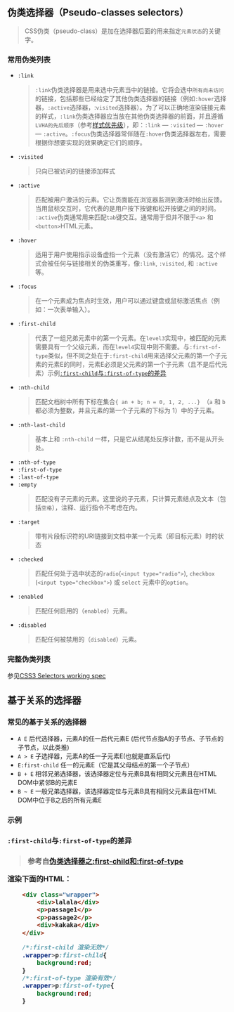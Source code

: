 ## 伪类选择器（Pseudo-classes selectors）
> CSS伪类（pseudo-class）是加在选择器后面的用来指定`元素状态`的关键字。

### 常用伪类列表
- `:link`
    > `:link`伪类选择器是用来选中元素当中的链接。它将会选中`所有尚未访问`的链接，包括那些已经给定了其他伪类选择器的链接（例如`:hover`选择器，`:active`选择器，:`visited`选择器）。为了可以正确地渲染链接元素的样式，`:link`伪类选择器应当放在其他伪类选择器的前面，并且遵循`LVHA的先后顺序`（参考[样式优先级](/CSS/1样式优先级.md)），即：`:link` — `:visited` — `:hover` — `:active`。`:focus`伪类选择器常伴随在`:hover`伪类选择器左右，需要根据你想要实现的效果确定它们的顺序。
- `:visited`
    > 只向已被访问的链接添加样式
- `:active`
    > 匹配被用户激活的元素。它让页面能在浏览器监测到激活时给出反馈。当用鼠标交互时，它代表的是用户按下按键和松开按键之间的时间。 `:active`伪类通常用来匹配`tab`键交互。通常用于但并不限于`<a>` 和 `<button>`HTML元素。
- `:hover`
    > 适用于用户使用指示设备虚指一个元素（没有激活它）的情况。这个样式会被任何与链接相关的伪类重写，像`:link`, `:visited`, 和 `:active`等。
- `:focus`
    > 在一个元素成为焦点时生效，用户可以通过键盘或鼠标激活焦点（例如：一次表单输入）。
- `:first-child`
    > 代表了一组兄弟元素中的第一个元素。在`level3`实现中，被匹配的元素需要具有一个父级元素，而在`level4`实现中则不需要。与`:first-of-type`类似，但不同之处在于`:first-child`用来选择父元素的第一个子元素的元素E的同时，元素E必须是父元素的第一个子元素（且不是后代元素）示例[`:first-child`与`:first-of-type`的差异](#example1)
- `:nth-child`
    > 匹配文档树中所有下标在集合`{ an + b; n = 0, 1, 2, ...} `（`a` 和 `b` 都必须为整数，并且元素的第一个子元素的下标为 1）中的子元素。
- `:nth-last-child`
    > 基本上和 `:nth-child` 一样，只是它从结尾处反序计数，而不是从开头处。
- `:nth-of-type`
- `:first-of-type`
- `:last-of-type`
- `:empty`
    > 匹配没有子元素的元素。这里说的子元素，只计算元素结点及文本（包括`空格`），注释、运行指令不考虑在内。
- `:target`
    > 带有片段标识符的URI链接到文档中某一个元素（即目标元素）时的状态
- `:checked`
    > 匹配任何处于选中状态的`radio`(`<input type="radio">`), `checkbox` (`<input type="checkbox">`) 或 `select` 元素中的`option`。
- `:enabled`
    > 匹配任何启用的（`enabled`）元素。
- `:disabled`
    > 匹配任何被禁用的（`disabled`）元素。


### 完整伪类列表
参见[CSS3 Selectors working spec](http://www.w3.org/TR/selectors/#selectors)

## 基于关系的选择器

### 常见的基于关系的选择器
- `A E`	后代选择器，元素A的任一后代元素E (后代节点指A的子节点、子节点的子节点，以此类推)
- `A > E`	子选择器，元素A的任一子元素E(也就是直系后代)
- `E:first-child`	任一的元素E（它是其父母结点的第一个子节点）
- `B + E`	相邻兄弟选择器，该选择器定位与元素B具有相同父元素且在HTML DOM中紧邻B的元素E
- `B ~ E`	一般兄弟选择器，该选择器定位与元素B具有相同父元素且在HTML DOM中位于B之后的所有元素E

### 示例

<h3 id='example1'><code>:first-child</code>与<code>:first-of-type</code>的差异<h3>

> 参考自[伪类选择器之:first-child和:first-of-type](http://blog.leanote.com/post/wechat-aaf3/a0812eceab0d)

渲染下面的HTML：
``` html
    <div class="wrapper">
        <div>lalala</div>
        <p>passage1</p>
        <p>passage2</p>
        <div>kakaka</div>
    </div>
```
``` css
    /*:first-child 渲染无效*/
    .wrapper>p:first-child{
        background:red;
    }
    /*:first-of-type 渲染有效*/
    .wrapper>p:first-of-type{
        background:red;
    }
```